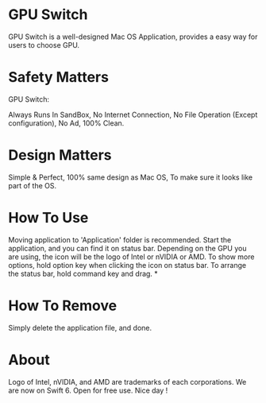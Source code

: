 # GPU Switch

GPU Switch is a well-designed Mac OS Application, provides a easy way for users to choose GPU.

# Safety Matters

GPU Switch:

Always Runs In SandBox,
No Internet Connection,
No File Operation (Except configuration),
No Ad,
100% Clean.

# Design Matters

Simple & Perfect,
100% same design as Mac OS,
To make sure it looks like part of the OS.

# How To Use

Moving application to 'Application' folder is recommended.
Start the application, and you can find it on status bar.
Depending on the GPU you are using, the icon will be the logo of Intel or nVIDIA or AMD.
To show more options, hold option key when clicking the icon on status bar.
To arrange the status bar, hold command key and drag. *

# How To Remove

Simply delete the application file, and done.

# About

Logo of Intel, nVIDIA, and AMD are trademarks of each corporations.
We are now on Swift 6.
Open for free use.
Nice day ! 
